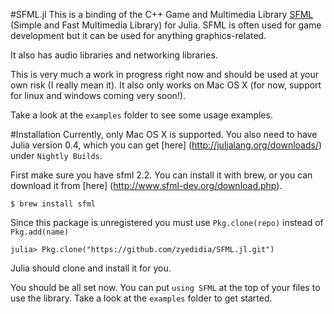 #SFML.jl
This is a binding of the C++ Game and Multimedia Library [SFML](http://www.sfml-dev.org/) (Simple and Fast Multimedia Library) for Julia. SFML is often used for game development but it can be used for anything graphics-related.

It also has audio libraries and networking libraries.

This is very much a work in progress right now and should be used at your own risk (I really mean it). It also only works on Mac OS X (for now, support for linux and windows coming very soon!).

Take a look at the `examples` folder to see some usage examples.

#Installation
Currently, only Mac OS X is supported.
You also need to have Julia version 0.4, which you can get [here] (http://julialang.org/downloads/) under `Nightly Builds`.

First make sure you have sfml 2.2. You can install it with brew, or you can download it from [here] (http://www.sfml-dev.org/download.php).

```
$ brew install sfml
```

Since this package is unregistered you must use `Pkg.clone(repo)` instead of `Pkg.add(name)`

```
julia> Pkg.clone("https://github.com/zyedidia/SFML.jl.git")
```

Julia should clone and install it for you.

You should be all set now. You can put `using SFML` at the top of your files to use the library. Take a look at the `examples` folder to get started.
